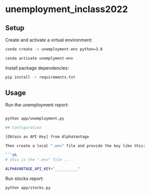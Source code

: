 # unemployment_inclass2022

## Setup 

Create and activate a virtual environment:

```sh
conda create -n unemployment-env python=3.8

conda activate unemplyment-env
```

Install package dependencies:

```sh
pip install -r requirements.txt
```

## Usage

Run the unemployment report:

```sh

python app/unemployment.py

## Configuration

[Obtain an API Key] from AlphaVantage

Then create a local ".env" file and provide the key like this:

```sh
# this is the ".env" file ...

ALPHAVANTAGE_API_KEY="__________"

```
Run stocks report:

```sh
python app/stocks.py
```



